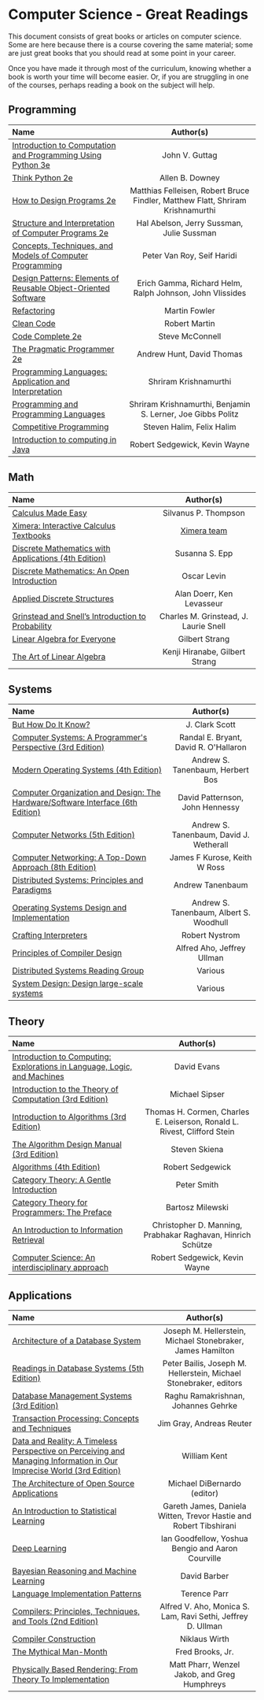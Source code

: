 # Computer Science - Great Readings

This document consists of great books or articles on computer science.
Some are here because there is a course covering the same material;
some are just great books that you should read at some point in your career.

Once you have made it through most of the curriculum, knowing whether a book is worth your time will become easier.
Or, if you are struggling in one of the courses, perhaps reading a book on the subject will help.

## Programming

Name | Author(s)
:-- | :--:
[Introduction to Computation and Programming Using Python 3e](https://mitpress.mit.edu/books/introduction-computation-and-programming-using-python-third-edition) | John V. Guttag
[Think Python 2e](http://greenteapress.com/wp/think-python-2e/) | Allen B. Downey
[How to Design Programs 2e](https://www.htdp.org/) | Matthias Felleisen, Robert Bruce Findler, Matthew Flatt, Shriram Krishnamurthi
[Structure and Interpretation of Computer Programs 2e](https://mitpress.mit.edu/sites/default/files/sicp/full-text/book/book.html) | Hal Abelson, Jerry Sussman, Julie Sussman 
[Concepts, Techniques, and Models of Computer Programming](https://www.amazon.com/gp/product/0262220695) | Peter Van Roy, Seif Haridi
[Design Patterns: Elements of Reusable Object-Oriented Software](https://www.amazon.com/Design-Patterns-Elements-Reusable-Object-Oriented/dp/0201633612) | Erich Gamma, Richard Helm, Ralph Johnson, John Vlissides
[Refactoring](https://www.refactoring.com/) | Martin Fowler
[Clean Code](https://www.amazon.com/Clean-Code-Handbook-Software-Craftsmanship/dp/0132350882) | Robert Martin
[Code Complete 2e](https://www.amazon.com/Code-Complete-Practical-Handbook-Construction/dp/0735619670) | Steve McConnell
[The Pragmatic Programmer 2e](https://pragprog.com/titles/tpp20/the-pragmatic-programmer-20th-anniversary-edition/) | Andrew Hunt, David Thomas
[Programming Languages: Application and Interpretation](http://cs.brown.edu/~sk/Publications/Books/ProgLangs/) | Shriram Krishnamurthi
[Programming and Programming Languages](https://papl.cs.brown.edu/2018/) | Shriram Krishnamurthi, Benjamin S. Lerner, Joe Gibbs Politz
[Competitive Programming](https://cpbook.net/) | Steven Halim, Felix Halim
[Introduction to computing in Java](https://introcs.cs.princeton.edu/java/home/) | Robert Sedgewick, Kevin Wayne

## Math

Name | Author(s)
:-- | :--:
[Calculus Made Easy](http://www.gutenberg.org/ebooks/33283) | Silvanus P. Thompson
[Ximera: Interactive Calculus Textbooks](https://ximera.osu.edu/) | [Ximera team](https://ximera.osu.edu/about/team)
[Discrete Mathematics with Applications (4th Edition)](http://www.amazon.com/Discrete-Mathematics-Applications-Susanna-Epp/dp/0495391328/) | Susanna S. Epp
[Discrete Mathematics: An Open Introduction](http://discrete.openmathbooks.org/dmoi/) | Oscar Levin
[Applied Discrete Structures](http://faculty.uml.edu/klevasseur/ads2/) | Alan Doerr, Ken Levasseur
[Grinstead and Snell’s Introduction to Probability](https://math.dartmouth.edu/~prob/prob/prob.pdf) | Charles M. Grinstead, J. Laurie Snell
[Linear Algebra for Everyone](https://math.mit.edu/~gs/everyone/) | Gilbert Strang
[The Art of Linear Algebra](https://github.com/kenjihiranabe/The-Art-of-Linear-Algebra) | Kenji Hiranabe, Gilbert Strang

## Systems

Name | Author(s)
:-- | :--:
[But How Do It Know?](http://www.buthowdoitknow.com/) | J. Clark Scott
[Computer Systems: A Programmer's Perspective (3rd Edition)](http://csapp.cs.cmu.edu/) | Randal E. Bryant, David R. O'Hallaron
[Modern Operating Systems (4th Edition)](http://www.amazon.com/Modern-Operating-Systems-Andrew-Tanenbaum/dp/013359162X/) | Andrew S. Tanenbaum, Herbert Bos
[Computer Organization and Design: The Hardware/Software Interface (6th Edition)](https://www.amazon.com/Computer-Organization-Design-MIPS-Architecture/dp/0128201096/) | David Patternson, John Hennessy
[Computer Networks (5th Edition)](http://www.amazon.com/Computer-Networks-5th-Andrew-Tanenbaum/dp/0132126958/) | Andrew S. Tanenbaum, David J. Wetherall
[Computer Networking: A Top-Down Approach (8th Edition)](https://gaia.cs.umass.edu/kurose_ross/index.html) | James F Kurose, Keith W Ross
[Distributed Systems: Principles and Paradigms](https://www.amazon.com/Distributed-Systems-Principles-Andrew-Tanenbaum/dp/153028175X) | Andrew Tanenbaum
[Operating Systems Design and Implementation](https://www.amazon.com/Operating-Systems-Design-Implementation-3rd/dp/0131429388) | Andrew S. Tanenbaum, Albert S. Woodhull
[Crafting Interpreters](https://www.craftinginterpreters.com/contents.html) | Robert Nystrom
[Principles of Compiler Design](https://www.amazon.com/Principles-Compiler-Addison-Wesley-information-processing/dp/0201000229) | Alfred Aho, Jeffrey Ullman
[Distributed Systems Reading Group](http://dsrg.pdos.csail.mit.edu/papers/) | Various
[System Design: Design large-scale systems](https://github.com/donnemartin/system-design-primer) | Various

## Theory

Name | Author(s)
:-- | :--:
[Introduction to Computing: Explorations in Language, Logic, and Machines](http://www.computingbook.org/) | David Evans
[Introduction to the Theory of Computation (3rd Edition)](https://www.amazon.com/Introduction-Theory-Computation-Michael-Sipser/dp/113318779X) | Michael Sipser
[Introduction to Algorithms (3rd Edition)](http://www.amazon.com/Introduction-Algorithms-3rd-MIT-Press/dp/0262033844/) | Thomas H. Cormen, Charles E. Leiserson, Ronald L. Rivest, Clifford Stein
[The Algorithm Design Manual (3rd Edition)](https://www.algorist.com/) | Steven Skiena
[Algorithms (4th Edition)](https://algs4.cs.princeton.edu/home/) | Robert Sedgewick
[Category Theory: A Gentle Introduction](http://www.logicmatters.net/resources/pdfs/GentleIntro.pdf) | Peter Smith
[Category Theory for Programmers: The Preface](https://bartoszmilewski.com/2014/10/28/category-theory-for-programmers-the-preface/) | Bartosz Milewski
[An Introduction to Information Retrieval](https://nlp.stanford.edu/IR-book/pdf/irbookonlinereading.pdf) | Christopher D. Manning, Prabhakar Raghavan, Hinrich Schütze
[Computer Science: An interdisciplinary approach](https://introcs.cs.princeton.edu/java/cs/) | Robert Sedgewick, Kevin Wayne

## Applications

Name | Author(s)
:-- | :--:
[Architecture of a Database System](http://db.cs.berkeley.edu/papers/fntdb07-architecture.pdf) | Joseph M. Hellerstein, Michael Stonebraker, James Hamilton
[Readings in Database Systems (5th Edition)](http://www.redbook.io/) | Peter Bailis, Joseph M. Hellerstein, Michael Stonebraker, editors
[Database Management Systems (3rd Edition)](https://www.amazon.com/gp/product/0072465638) | Raghu Ramakrishnan, Johannes Gehrke
[Transaction Processing: Concepts and Techniques](https://www.amazon.com/Transaction-Processing-Concepts-Techniques-Management/dp/1558601902) | Jim Gray, Andreas Reuter
[Data and Reality: A Timeless Perspective on Perceiving and Managing Information in Our Imprecise World (3rd Edition)](https://www.amazon.com/Data-Reality-Perspective-Perceiving-Information/dp/1935504215) | William Kent
[The Architecture of Open Source Applications](http://aosabook.org/en/) | Michael DiBernardo (editor)
[An Introduction to Statistical Learning](https://www-bcf.usc.edu/~gareth/ISL/) | Gareth James, Daniela Witten, Trevor Hastie and Robert Tibshirani
[Deep Learning](http://www.deeplearningbook.org/) | Ian Goodfellow, Yoshua Bengio and Aaron Courville
[Bayesian Reasoning and Machine Learning](http://web4.cs.ucl.ac.uk/staff/D.Barber/pmwiki/pmwiki.php?n=Brml.HomePage) | David Barber
[Language Implementation Patterns](https://www.amazon.com/gp/product/193435645X) | Terence Parr
[Compilers: Principles, Techniques, and Tools (2nd Edition)](http://www.amazon.com/Compilers-Principles-Techniques-Tools-2nd/dp/0321486811/) | Alfred V. Aho, Monica S. Lam, Ravi Sethi,  Jeffrey D. Ullman
[Compiler Construction](https://inf.ethz.ch/personal/wirth/CompilerConstruction/index.html) | Niklaus Wirth 
[The Mythical Man-Month](https://www.amazon.com/Mythical-Man-Month-Software-Engineering-Anniversary/dp/0201835959/) | Fred Brooks, Jr.
[Physically Based Rendering: From Theory To Implementation](http://www.pbr-book.org/) | Matt Pharr, Wenzel Jakob, and Greg Humphreys
